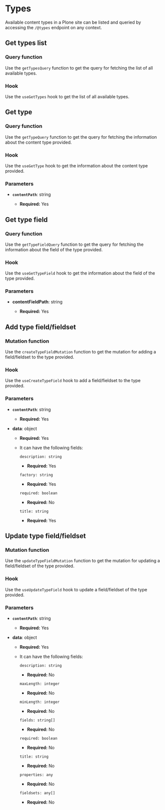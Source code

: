 # Types

Available content types in a Plone site can be listed and queried by accessing the `/@types` endpoint on any context.

## Get types list

### Query function

Use the `getTypesQuery` function to get the query for fetching the list of all available types.

### Hook

Use the `useGetTypes` hook to get the list of all available types.

## Get type

### Query function

Use the `getTypeQuery` function to get the query for fetching the information about the content type provided.

### Hook

Use the `useGetType` hook to get the information about the content type provided.

### Parameters

- **`contentPath`**: string

  - **Required:** Yes

## Get type field

### Query function

Use the `getTypeFieldQuery` function to get the query for fetching the information about the field of the type provided.

### Hook

Use the `useGetTypeField` hook to get the information about the field of the type provided.

### Parameters

- **contentFieldPath**: string

  - **Required:** Yes

## Add type field/fieldset

### Mutation function

Use the `createTypeFieldMutation` function to get the mutation for adding a field/fieldset to the type provided.

### Hook

Use the `useCreateTypeField` hook to add a field/fieldset to the type provided.

### Parameters

- **`contentPath`**: string

  - **Required:** Yes

- **data**: object

  - **Required:** Yes
  - It can have the following fields:

    `description: string`

    - **Required:** Yes

    `factory: string`

    - **Required:** Yes

    `required: boolean`

    - **Required:** No

    `title: string`

    - **Required:** Yes

## Update type field/fieldset

### Mutation function

Use the `updateTypeFieldMutation` function to get the mutation for updating a field/fieldset of the type provided.

### Hook

Use the `useUpdateTypeField` hook to update a field/fieldset of the type provided.

### Parameters

- **`contentPath`**: string

  - **Required:** Yes

- **data**: object

  - **Required:** Yes
  - It can have the following fields:

    `description: string`

    - **Required:** No

    `maxLength: integer`

    - **Required:** No

    `minLength: integer`

    - **Required:** No

    `fields: string[]`

    - **Required:** No

    `required: boolean`

    - **Required:** No

    `title: string`

    - **Required:** No

    `properties: any`

    - **Required:** No

    `fieldsets: any[]`

    - **Required:** No
